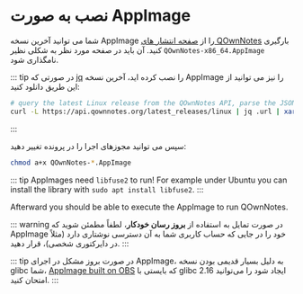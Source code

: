 # نصب به صورت AppImage

شما می توانید آخرین نسخه AppImage را از [صفحه انتشار های QOwnNotes](https://github.com/pbek/QOwnNotes/releases) بارگیری کنید. آن باید در صفحه مورد نظر به شکلی نظیر `QOwnNotes-x86_64.AppImage` نامگذاری شود.

::: tip
در صورتی که [jq](https://stedolan.github.io/jq/) را نصب کرده اید، آخرین نسخه AppImage را نیز می توانید از این طریق دانلود کنید:

```bash
# query the latest Linux release from the QOwnNotes API, parse the JSON for the URL and download it
curl -L https://api.qownnotes.org/latest_releases/linux | jq .url | xargs curl -Lo QOwnNotes-x86_64.AppImage
```

:::

سپس می توانید مجوزهای اجرا را در پرونده تغییر دهید:

```bash
chmod a+x QOwnNotes-*.AppImage
```

::: tip
AppImages need `libfuse2` to run! For example under Ubuntu you can install the library with `sudo apt install libfuse2`.
:::

Afterward you should be able to execute the AppImage to run QOwnNotes.

::: warning
در صورت تمایل به استفاده از **بروز رسان خودکار**، لطفاً مطمئن شوید که AppImage خود را در جایی که حساب کاربری شما به آن دسترسی نوشتاری دارد (مثلاً در دایرکتوری شخصی)، قرار دهید.
:::

::: tip
در صورت بروز مشکل در اجرای AppImage، به دلیل بسیار قدیمی بودن نسخه glibc شما، [AppImage built on OBS](https://download.opensuse.org/repositories/home:/pbek:/QOwnNotes/AppImage/QOwnNotes-latest-x86_64.AppImage) که بایستی با glibc 2.16 ایجاد شود را می‌توانید امتحان کنید.
:::
